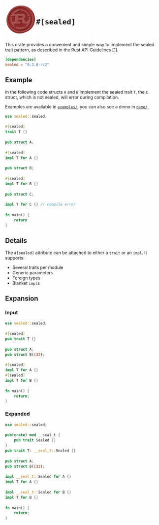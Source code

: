 <img src="images/sealed.png" width=100 align="left">

# `#[sealed]`

[<img alt="" src="https://img.shields.io/badge/docs.rs-sealed-success?style=flat-square">](https://docs.rs/sealed)
[<img alt="" src="https://img.shields.io/crates/v/sealed?style=flat-square">](https://crates.io/crates/sealed)

This crate provides a convenient and simple way to implement the sealed trait pattern,
as described in the Rust API Guidelines [[1](https://rust-lang.github.io/api-guidelines/future-proofing.html#sealed-traits-protect-against-downstream-implementations-c-sealed)].

```toml
[dependencies]
sealed = "0.2.0-rc2"
```

## Example

In the following code structs `A` and `B` implement the sealed trait `T`,
the `C` struct, which is not sealed, will error during compilation.

Examples are available in [`examples/`](examples/), you can also see a demo in [`demo/`](demo/).

```rust
use sealed::sealed;

#[sealed]
trait T {}

pub struct A;

#[sealed]
impl T for A {}

pub struct B;

#[sealed]
impl T for B {}

pub struct C;

impl T for C {} // compile error

fn main() {
    return
}
```

## Details

The `#[sealed]` attribute can be attached to either a `trait` or an `impl`.
It supports:
- Several traits per module
- Generic parameters
- Foreign types
- Blanket `impl`s


## Expansion

### Input

```rust
use sealed::sealed;

#[sealed]
pub trait T {}

pub struct A;
pub struct B(i32);

#[sealed]
impl T for A {}
#[sealed]
impl T for B {}

fn main() {
    return;
}
```

### Expanded

```rust
use sealed::sealed;

pub(crate) mod __seal_t {
    pub trait Sealed {}
}
pub trait T: __seal_t::Sealed {}

pub struct A;
pub struct B(i32);

impl __seal_t::Sealed for A {}
impl T for A {}

impl __seal_t::Sealed for B {}
impl T for B {}

fn main() {
    return;
}
```